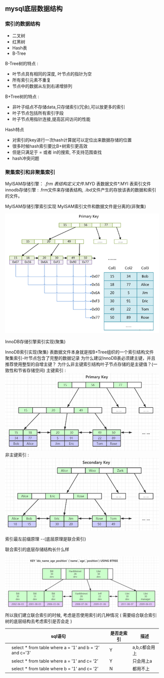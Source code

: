 ## mysql底层数据结构

### 索引的数据结构
- 二叉树
- 红黑树
- Hash表
- B-Tree

B-Tree树的特点 : 
+ 叶节点具有相同的深度, 叶节点的指针为空
+ 所有索引元素不重复
+ 节点中的数据从左到右递增排列

B+Tree树的特点 : 
+ 非叶子结点不存储data,只存储索引(冗余),可以放更多的索引
+ 叶子节点包括所有索引字段
+ 叶子节点用指针连接,提高区间访问的性能 

Hash特点

+ 对索引的key进行一次hash计算就可以定位出来数据存储的位置
+ 很多时候hash索引要比B+树索引更高效
+ 但是只满足于 = 或者 in的搜索, 不支持范围查找
+ hash冲突问题

### 聚集索引和非聚集索引
MyISAM存储引擎： *.frm 表结构定义文件*.MYD 表数据文件*.MYI 表索引文件
innodb存储引擎 : .frm文件来存储表结构, .ibd文件产生的存放该表的数据和索引的文件。

MyISAM存储引擎索引实现
MyISAM索引文件和数据文件是分离的(非聚集)

![image](./assets/01.png)


InnoDB存储引擎索引实现(聚集)

InnoDB索引实现(聚集)
表数据文件本身就是按B+Tree组织的一个索引结构文件
聚集索引-叶节点包含了完整的数据记录
为什么建议InnoDB表必须建主键，并且推荐使用整型的自增主键？
为什么非主键索引结构叶子节点存储的是主键值？(一致性和节省存储空间)
主键索引 : 
![image](./assets/02.png)
非主键索引 : 
![image](./assets/03.png)


索引最左前缀原理 --(底层原理是联合索引)

联合索引的底层存储结构长什么样 

![image](./assets/04.png)
所以我们建立联合索引的时候, 考虑是否使用索引的几种情况 ( 需要结合联合索引树的底层结构去考虑索引是否会走 ) 

| | sql语句 | 是否走索引  | 描述 | 
|-----|-----|-----|----|
| |select * from table where a = '1' and b = ‘2’  and c='3' | Y | a,b,c都会用上 |
| |select * from table where a = '1' and c= ‘2’ | Y | 只会用上a | 
| | select * from table where b = '1' and c= ‘2’ | N | 都用不上 | 



